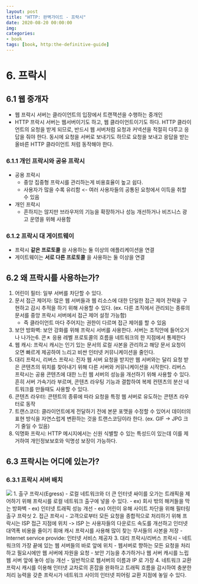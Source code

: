 ```yaml
---
layout: post
title: "HTTP: 완벽가이드 - 프락시"
date: 2020-08-20 00:00:00
img:
categories:
- book
tags: [book, http:the-definitive-guide]
---
```


# 6. 프락시

## 6.1 웹 중개자
- 웹 프락시 서버는 클라이언트의 입장에서 트랜잭션을 수행하는 중개인
- HTTP 프락시 서버는 웹서버이기도 하고, 웹 클라이언트이기도 하다. HTTP 클라이언트의 요청을 받게 되므로, 반드시 웹 서버처럼 요청과 커넥션을 적절히 다루고 응답을 줘야 한다. 동시에 요청을 서버로 보내기도 하므로 요청을 보내고 응답을 받는 올바른 HTTP 클라이언트 처럼 동작해야 한다.

### 6.1.1 개인 프락시와 공유 프락시
- 공용 프락시
    - 중앙 집중형 프락시를 관리하는게 비용효율이 높고 쉽다. 
    - 사용자가 많을 수록 유리함 <- 여러 사용자들의 공통된 요청에서 이득을 취할 수 있음 
- 개인 프락시
    - 흔하지는 않지만 브라우저의 기능을 확장하거나 성능 개선하거나 비즈니스 광고 운영을 위해 사용함

### 6.1.2 프락시 대 게이트웨이
- 프락시 **같은 프로토콜** 을 사용하는 둘 이상의 애플리케이션을 연결
- 게이트웨이는 **서로 다른 프로토콜** 을 사용하는 둘 이상을 연결

## 6.2 왜 프락시를 사용하는가?
1. 어린이 필터: 일부 서버를 차단할 수 있다.
2. 문서 접근 제어자: 많은 웹 서버들과 웹 리소스에 대한 단일한 접근 제어 전략을 구현하고 감시 추적을 하기 위해 사용할 수 있다. (ex. 다른 조직에서 관리되는 종류의 문서를 중앙 프락시 서버에서 접근 제어 설정 가능함)
    - 즉 클라이언트 마다 주어지는 권한이 다르며 접근 제어를 할 수 있음
3. 보안 방화벽: 보안 강화를 위해 프락시 서버를 사용한다. 서버는 조직안에 들어오거나 나가는6. 콘ㅊ 응용 레벨 프로토콜의 흐름을 네트워크의 한 지점에서 통제한다 
4. 웹 캐시: 프락시 캐시는 인기 있는 문서의 로컬 사본을 관리하고 해당 문서 요청이 오면 빠르게 제공하여 느리고 비싼 인터넷 커뮤니케이션을 줄인다.
5. 대리 프락시, 리버스 프락시: 진자 웹 서버 요청을 받지만 웹 서버와는 달리 요청 받은 콘텐츠의 위치를 찾아내기 위해 다른 서버와 커뮤니케이션을 시작한다. 리버스 프락시는 공용 콘텐츠에 대한 느린 웹 서버의 성능을 개선하기 위해 사용할 수 있다. 흔히 서버 가속기라 부르며, 콘텐츠 라우팅 기능과 결합하여 복제 컨텐츠의 분산 네트워크를 만들때도 사용할 수 있다. 
6. 콘텐츠 라우터: 콘텐트의 종류에 따라 요청을 특정 웹 서버로 유도하는 콘텐츠 라우터로 동작
7. 트랜스코더: 클라이언트에게 전달하기 전에 본문 포맷을 수정할 수 있어서 데이터의 표현 방식을 자연스럽게 변환하는 것을 트랜스코딩이라 한다. (ex. GIF -> JPG 크기 줄일 수 있음)
8. 익명화 프락시: HTTP 메시지에서는 신원 식별할 수 있는 특성드이 있는데 이를 제거하여 개인정보보호와 익명성 보장이 가능하다. 

## 6.3 프락시는 어디에 있는가?
### 6.3.1 프락시 서버 배치

<img src="{{ site.url }}/assets/post_img/http-proxy1.png">
1.  출구 프락시(Egress)
- 로컬 네트워크와 더 큰 인터넷 싸이를 오가는 트래픽을 제어하기 위해 프락시를 로컬 네트워크 출구에 넣을 수 있다. 
- ex) 회사 밖의 해커들을 막는 방화벽
- ex) 인터넷 트래픽 성능 개선 
- ex) 어린이 유해 사이트 차단을 위해 필터링 출구 프락싯
2. 접근 프락시
-  고객으로부터  모든 요청을 종합적으로 처리하기 위해  프락시는 ISP 접근 지점에 위치  -> ISP 는 사용자들의 다운로드 속도를 개선하고 인터넷 대역폭 비용을 줄이기 휘애 캐시 프락시를 사용해 많이 찾는 무서들의 사본을 저장 
- Internet service provide: 인터넷 서비스 제공자
3. 대리 프락시/리버스 프락시
- 네트워크의 가장 끝에 있는 웹 서버들의 바로 앞에 위치 
- 웹서버로 향하는  모든 요청을 처리하고 필요시에만 웹 서버에 자원을 요청
- 보안 기능을 추가하거나 웹 서버 캐시를 느립 웹 서버 앞에 놓아 성능 개선
- 일반적으로 웹서버의 이름과 IP 로 가장
4. 네트워크 교환 프락시
캐시를 이용해 인터넷 교차로의 혼잡을 완화하고 트래픽 흐름을 감시하여 충분한 처리 능력을 갖춘 프락시가 네트워크 사이의 인터넷 피어링 교환 지점에 놓일 수 있다. 
